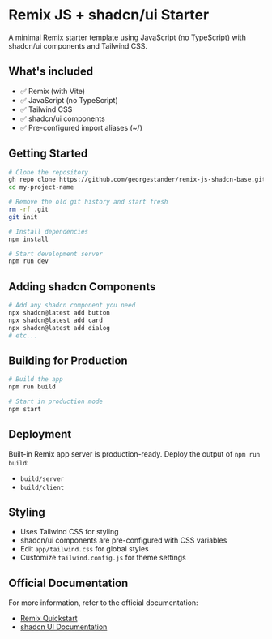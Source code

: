 # Remix JS + shadcn/ui Starter

A minimal Remix starter template using JavaScript (no TypeScript) with shadcn/ui components and Tailwind CSS.

## What's included

- ✅ Remix (with Vite)
- ✅ JavaScript (no TypeScript)
- ✅ Tailwind CSS
- ✅ shadcn/ui components
- ✅ Pre-configured import aliases (~/)

## Getting Started

```bash
# Clone the repository
gh repo clone https://github.com/georgestander/remix-js-shadcn-base.git my-project-name 
cd my-project-name

# Remove the old git history and start fresh
rm -rf .git
git init

# Install dependencies
npm install

# Start development server
npm run dev
```

## Adding shadcn Components

```bash
# Add any shadcn component you need
npx shadcn@latest add button
npx shadcn@latest add card
npx shadcn@latest add dialog
# etc...
```

## Building for Production

```bash
# Build the app
npm run build

# Start in production mode
npm start
```

## Deployment

Built-in Remix app server is production-ready.
Deploy the output of `npm run build`:
- `build/server`
- `build/client`

## Styling

- Uses Tailwind CSS for styling
- shadcn/ui components are pre-configured with CSS variables
- Edit `app/tailwind.css` for global styles
- Customize `tailwind.config.js` for theme settings

## Official Documentation

For more information, refer to the official documentation:
- [Remix Quickstart](https://remix.run/docs/en/main/start/quickstart)
- [shadcn UI Documentation](https://ui.shadcn.com/docs)